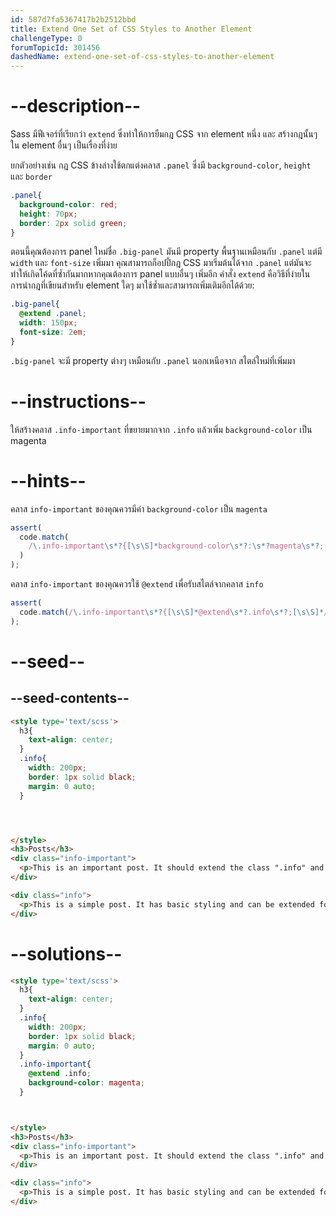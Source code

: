 ```yaml
---
id: 587d7fa5367417b2b2512bbd
title: Extend One Set of CSS Styles to Another Element
challengeType: 0
forumTopicId: 301456
dashedName: extend-one-set-of-css-styles-to-another-element
---
```


# --description--

Sass มีฟีเจอร์ที่เรียกว่า `extend` ซึ่งทำให้การยืมกฎ CSS จาก element หนึ่ง และ สร้างกฎนั้นๆ ใน element อื่นๆ เป็นเรื่องที่ง่าย

ยกตัวอย่างเช่น กฎ CSS ข้างล่างใช้ตกแต่งคลาส `.panel` ซึ่งมี `background-color`, `height` และ `border`

```scss
.panel{
  background-color: red;
  height: 70px;
  border: 2px solid green;
}
```

ตอนนี้คุณต้องการ panel ใหม่ชื่อ `.big-panel` มันมี property พื้นฐานเหมือนกับ `.panel` แต่มี `width` และ `font-size` เพิ่มมา คุณสามารถก็อปปี้กฎ CSS มาเริ่มต้นได้จาก `.panel` แต่มันจะทำให้เกิดโค้ดที่ซ้ำกันมากหากคุณต้องการ panel แบบอื่นๆ เพิ่มอีก คำสั่ง `extend` คือวิธีที่ง่ายในการนำกฎที่เขียนสำหรับ element ใดๆ มาใช้ซ้ำและสามารถเพิ่มเติมอีกได้ด้วย:

```scss
.big-panel{
  @extend .panel;
  width: 150px;
  font-size: 2em;
}
```

`.big-panel` จะมี property ต่างๆ เหมือนกับ `.panel` นอกเหนือจาก สไตล์ใหม่ที่เพิ่มมา

# --instructions--

ให้สร้างคลาส `.info-important` ที่ขยายมากจาก `.info` แล้วเพิ่ม `background-color` เป็น magenta

# --hints--

คลาส `info-important` ของคุณควรมีค่า `background-color` เป็น `magenta`

```js
assert(
  code.match(
    /\.info-important\s*?{[\s\S]*background-color\s*?:\s*?magenta\s*?;[\s\S]*}/gi
  )
);
```

คลาส `info-important` ของคุณควรใช้ `@extend` เพื่อรับสไตล์จากคลาส `info`

```js
assert(
  code.match(/\.info-important\s*?{[\s\S]*@extend\s*?.info\s*?;[\s\S]*/gi)
);
```

# --seed--

## --seed-contents--

```html
<style type='text/scss'>
  h3{
    text-align: center;
  }
  .info{
    width: 200px;
    border: 1px solid black;
    margin: 0 auto;
  }




</style>
<h3>Posts</h3>
<div class="info-important">
  <p>This is an important post. It should extend the class ".info" and have its own CSS styles.</p>
</div>

<div class="info">
  <p>This is a simple post. It has basic styling and can be extended for other uses.</p>
</div>
```

# --solutions--

```html
<style type='text/scss'>
  h3{
    text-align: center;
  }
  .info{
    width: 200px;
    border: 1px solid black;
    margin: 0 auto;
  }
  .info-important{
    @extend .info;
    background-color: magenta;
  }



</style>
<h3>Posts</h3>
<div class="info-important">
  <p>This is an important post. It should extend the class ".info" and have its own CSS styles.</p>
</div>

<div class="info">
  <p>This is a simple post. It has basic styling and can be extended for other uses.</p>
</div>
```
